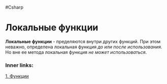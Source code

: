 #Csharp 

# Локальные функции

**Локальные функции** - пределяются внутри других функций. 
При этом неважно, определена локальная функция *до или после использования*. 
Но вне ее метода локальная функция *не может использоваться*.

### Inner links:
[1. Функции](1.%20Languages/C-sharp/0.%20Введение/2.%20Функции/1.%20Функции.md)
